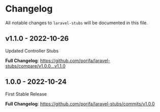 # Changelog

All notable changes to `laravel-stubs` will be documented in this file.

## v1.1.0 - 2022-10-26

Updated Controller Stubs

**Full Changelog**: https://github.com/porifa/laravel-stubs/compare/v1.0.0...v1.1.0

## 1.0.0 - 2022-10-24

First Stable Release

**Full Changelog**: https://github.com/porifa/laravel-stubs/commits/v1.0.0
